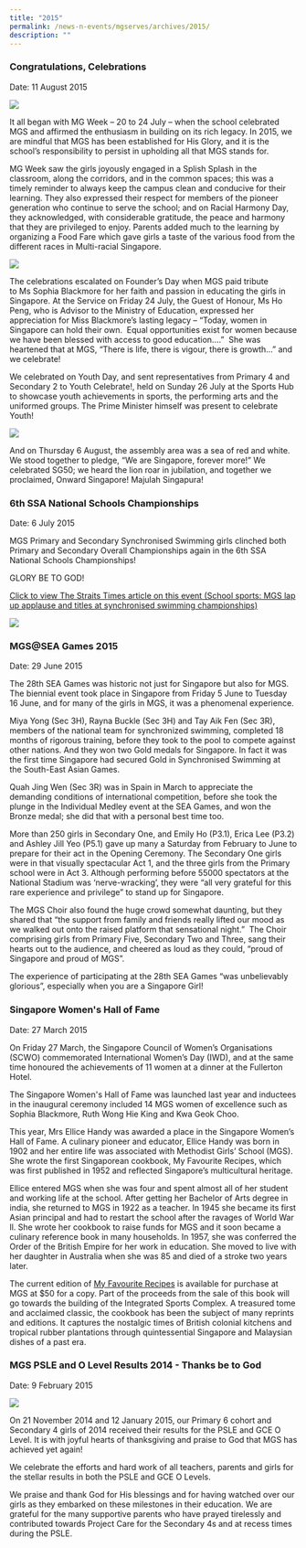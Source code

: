 ```yaml
---
title: "2015"
permalink: /news-n-events/mgserves/archives/2015/
description: ""
---
```

### Congratulations, Celebrations

Date: 11 August 2015

![](/images/Mgserves/150811-TS-collage1.jpg)

It all began with MG Week – 20 to 24 July – when the school celebrated MGS and affirmed the enthusiasm in building on its rich legacy. In 2015, we are mindful that MGS has been established for His Glory, and it is the school’s responsibility to persist in upholding all that MGS stands for.

MG Week saw the girls joyously engaged in a Splish Splash in the classroom, along the corridors, and in the common spaces; this was a timely reminder to always keep the campus clean and conducive for their learning. They also expressed their respect for members of the pioneer generation who continue to serve the school; and on Racial Harmony Day, they acknowledged, with considerable gratitude, the peace and harmony that they are privileged to enjoy. Parents added much to the learning by organizing a Food Fare which gave girls a taste of the various food from the different races in Multi-racial Singapore.

![](/images/Mgserves/150811-TS-collage2.jpg)

The celebrations escalated on Founder’s Day when MGS paid tribute to Ms Sophia Blackmore for her faith and passion in educating the girls in Singapore. At the Service on Friday 24 July, the Guest of Honour, Ms Ho Peng, who is Advisor to the Ministry of Education, expressed her appreciation for Miss Blackmore’s lasting legacy – “Today, women in Singapore can hold their own.  Equal opportunities exist for women because we have been blessed with access to good education….”  She was heartened that at MGS, “There is life, there is vigour, there is growth…” and we celebrate!

  

We celebrated on Youth Day, and sent representatives from Primary 4 and Secondary 2 to Youth Celebrate!, held on Sunday 26 July at the Sports Hub to showcase youth achievements in sports, the performing arts and the uniformed groups. The Prime Minister himself was present to celebrate Youth!

![](/images/Mgserves/150811-TS-collage3.jpg)

And on Thursday 6 August, the assembly area was a sea of red and white. We stood together to pledge, “We are Singapore, forever more!” We celebrated SG50; we heard the lion roar in jubilation, and together we proclaimed, Onward Singapore! Majulah Singapura! 

  

### 6th SSA National Schools Championships


Date: 6 July 2015  
 
MGS Primary and Secondary Synchronised Swimming girls clinched both Primary and Secondary Overall Championships again in the 6th SSA National Schools Championships!

GLORY BE TO GOD!

[Click to view The Straits Times article on this event (School sports: MGS lap up applause and titles at synchronised swimming championships)](http://www.straitstimes.com/sport/schools/school-sports-mgs-lap-up-applause-and-titles-at-synchronised-swimming-championships)

![](/images/Mgserves/150706-6th-SSA-NSSChampions.jpg)

### MGS@SEA Games 2015

Date: 29 June 2015

The 28th SEA Games was historic not just for Singapore but also for MGS. The biennial event took place in Singapore from Friday 5 June to Tuesday 16 June, and for many of the girls in MGS, it was a phenomenal experience.

Miya Yong (Sec 3H), Rayna Buckle (Sec 3H) and Tay Aik Fen (Sec 3R), members of the national team for synchronized swimming, completed 18 months of rigorous training, before they took to the pool to compete against other nations. And they won two Gold medals for Singapore. In fact it was the first time Singapore had secured Gold in Synchronised Swimming at the South-East Asian Games.  

Quah Jing Wen (Sec 3R) was in Spain in March to appreciate the demanding conditions of international competition, before she took the plunge in the Individual Medley event at the SEA Games, and won the Bronze medal; she did that with a personal best time too.

More than 250 girls in Secondary One, and Emily Ho (P3.1), Erica Lee (P3.2) and Ashley Jill Yeo (P5.1) gave up many a Saturday from February to June to prepare for their act in the Opening Ceremony. The Secondary One girls were in that visually spectacular Act 1, and the three girls from the Primary school were in Act 3. Although performing before 55000 spectators at the National Stadium was ‘nerve-wracking’, they were “all very grateful for this rare experience and privilege” to stand up for Singapore. 

The MGS Choir also found the huge crowd somewhat daunting, but they shared that “the support from family and friends really lifted our mood as we walked out onto the raised platform that sensational night.”  The Choir comprising girls from Primary Five, Secondary Two and Three, sang their hearts out to the audience, and cheered as loud as they could, “proud of Singapore and proud of MGS”. 

The experience of participating at the 28th SEA Games “was unbelievably glorious”, especially when you are a Singapore Girl!

### Singapore Women's Hall of Fame

Date: 27 March 2015

On Friday 27 March, the Singapore Council of Women’s Organisations (SCWO) commemorated International Women’s Day (IWD), and at the same time honoured the achievements of 11 women at a dinner at the Fullerton Hotel.  

The Singapore Women's Hall of Fame was launched last year and inductees in the inaugural ceremony included 14 MGS women of excellence such as Sophia Blackmore, Ruth Wong Hie King and Kwa Geok Choo.

This year, Mrs Ellice Handy was awarded a place in the Singapore Women’s Hall of Fame. A culinary pioneer and educator, Ellice Handy was born in 1902 and her entire life was associated with Methodist Girls’ School (MGS). She wrote the first Singaporean cookbook, My Favourite Recipes, which was first published in 1952 and reflected Singapore’s multicultural heritage.

Ellice entered MGS when she was four and spent almost all of her student and working life at the school. After getting her Bachelor of Arts degree in india, she returned to MGS in 1922 as a teacher. In 1945 she became its first Asian principal and had to restart the school after the ravages of World War ll. She wrote her cookbook to raise funds for MGS and it soon became a culinary reference book in many households. In 1957, she was conferred the Order of the British Empire for her work in education. She moved to live with her daughter in Australia when she was 85 and died of a stroke two years later.

The current edition of [My Favourite Recipes](https://mgs.moe.edu.sg/about-us/the-mgs-store) is available for purchase at MGS at $50 for a copy. Part of the proceeds from the sale of this book will go towards the building of the Integrated Sports Complex. A treasured tome and acclaimed classic, the cookbook has been the subject of many reprints and editions. It captures the nostalgic times of British colonial kitchens and tropical rubber plantations through quintessential Singapore and Malaysian dishes of a past era.

### MGS PSLE and O Level Results 2014 - Thanks be to God

Date: 9 February 2015

![](/images/Mgserves/150209-PSLE-OLevel-Results.jpg)

On 21 November 2014 and 12 January 2015, our Primary 6 cohort and Secondary 4 girls of 2014 received their results for the PSLE and GCE O Level. It is with joyful hearts of thanksgiving and praise to God that MGS has achieved yet again!

We celebrate the efforts and hard work of all teachers, parents and girls for the stellar results in both the PSLE and GCE O Levels.

We praise and thank God for His blessings and for having watched over our girls as they embarked on these milestones in their education. We are grateful for the many supportive parents who have prayed tirelessly and contributed towards Project Care for the Secondary 4s and at recess times during the PSLE.